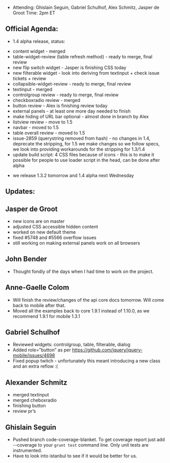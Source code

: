 * Attending: Ghislain Seguin, Gabriel Schulhof, Alex Schmitz, Jasper de Groot
Time: 2pm ET

## Official Agenda:
* 1.4 alpha release, status:
 - content widget - merged
 - table-widget-review (table refresh method) - ready to merge, final review
 - new flip switch widget - Jasper is finishing CSS today
 - new filterable widget - look into deriving from textinput + check issue tickets + review
 - collapsible-widget-review - ready to merge, final review
 - textinput - merged
 - controlgroup review - ready to merge, final review
 - checkboxradio review - merged
 - button review - Alex is finishing review today
 - external panels - at least one more day needed to finish
 - make hiding of URL bar optional - almost done in branch by Alex
 - listview review - move to 1.5
 - navbar - moved to 1.5
 - table overall review - moved to 1.5
 - issue-2859 (querystring removed from hash) - no changes in 1.4, deprecate the stripping, for 1.5 we make changes so we follow specs, we look into providing workarounds for the stripping for 1.3/1.4
 - update build script: 4 CSS files because of icons - this is to make it possible for people to use loader script in the head, can be done after alpha
* we release 1.3.2 tomorrow and 1.4 alpha next Wednesday

## Updates:

## Jasper de Groot
* new icons are on master
* adjusted CSS accessible hidden content
* worked on new default theme
* fixed #5748 and #5566 overflow issues
* still working on making external panels work on all browsers

## John Bender
* Thought fondly of the days when I had time to work on the project.

## Anne-Gaelle Colom
* Will finish the review/changes of the api core docs tomorrow. Will come back to mobile after that.
* Moved all the examples back to core 1.9.1 instead of 1.10.0, as we recommend 1.9.1 for mobile 1.3.1

## Gabriel Schulhof
* Reviewed widgets: controlgroup, table, filterable, dialog
* Added role=”button” as per https://github.com/jquery/jquery-mobile/issues/4698
* Fixed popup twitch - unfortunately this meant introducing a new class and an extra reflow :(

## Alexander Schmitz
* merged textinput
* merged cheboxradio
* finishing button
* review pr’s

## Ghislain Seguin
* Pushed branch code-coverage-blanket. To get coverage report just add --coverage to your `grunt test` command line. Only unit tests are instrumented.
* Have to look into istanbul to see if it would be better for us.
